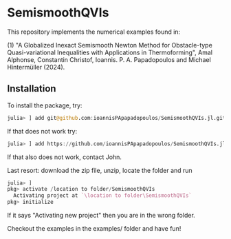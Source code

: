 # SemismoothQVIs

This repository implements the numerical examples found in:

(1) "A Globalized Inexact Semismooth Newton Method for Obstacle-type Quasi-variational Inequalities with Applications in Thermoforming", Amal Alphonse, Constantin Christof, Ioannis. P. A. Papadopoulos and Michael Hintermüller (2024).

## Installation
To install the package, try:

```julia
julia> ] add git@github.com:ioannisPApapadopoulos/SemismoothQVIs.jl.git
```

If that does not work try:

```julia
julia> ] add https://github.com/ioannisPApapadopoulos/SemismoothQVIs.jl.git
```

If that also does not work, contact John. 

Last resort: download the zip file, unzip, locate the folder and run

```julia
julia> ] 
pkg> activate /location to folder/SemismoothQVIs
  Activating project at `\location to folder\SemismoothQVIs`
pkg> initialize
```
If it says "Activating new project" then you are in the wrong folder.

Checkout the examples in the examples/ folder and have fun!